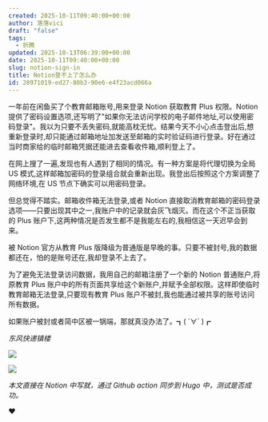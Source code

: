 ```yaml
---
created: 2025-10-11T09:40:00+00:00
author: 落落vici
draft: "false"
tags:
  - 折腾
updated: 2025-10-13T06:39:00+00:00
date: 2025-10-11T09:40:00+00:00
slug: notion-sign-in
title: Notion登不上了怎么办
id: 28971019-ed27-80b3-90e6-e4f23acd066a
---
```


一年前在闲鱼买了个教育邮箱账号,用来登录 Notion 获取教育 Plus 权限。Notion 提供了密码设置选项,还写明了"如果你无法访问学校的电子邮件地址,可以使用密码登录"。我以为只要不丢失密码,就能高枕无忧。结果今天不小心点击登出后,想重新登录时,却只能通过邮箱地址加发送至邮箱的实时验证码进行登录。好在通过当时商家给的临时邮箱凭据还能进去查看收件箱,顺利登上了。

在网上搜了一遍,发现也有人遇到了相同的情况。有一种方案是将代理切换为全局 US 模式,这样邮箱加密码的登录组合就会重新出现。我登出后按照这个方案调整了网络环境,在 US 节点下确实可以用密码登录。

但总觉得不踏实。邮箱收件箱无法登录,或者 Notion 直接取消教育邮箱的密码登录选项——只要出现其中之一,我账户中的记录就会灰飞烟灭。而在这个不正当获取的 Plus 账户下,这两种情况是否发生都不是我能左右的,我相信这一天迟早会到来。

被 Notion 官方从教育 Plus 版降级为普通版是早晚的事。只要不被封号,我的数据都还在，怕的是账号还在,我却登录不上去了。

为了避免无法登录访问数据，我用自己的邮箱注册了一个新的 Notion 普通账户,将原教育 Plus 账户中的所有页面共享给这个新账户,并赋予全部权限。这样即使临时教育邮箱无法登录,只要现有教育 Plus 账户不被封,我也能通过被共享的账号访问所有数据。

如果账户被封或者简中区被一锅端，那就真没办法了。┓( ´∀` )┏

_东风快递镇楼_

![](https://img.hux.ink/image/2025/10/20251013141715007.webp)

![](https://prod-files-secure.s3.us-west-2.amazonaws.com/9f262e53-5120-41f2-befa-55cc011782be/bd90ee85-7403-4584-8d3c-c13b9fe29277/image.png?X-Amz-Algorithm=AWS4-HMAC-SHA256&X-Amz-Content-Sha256=UNSIGNED-PAYLOAD&X-Amz-Credential=ASIAZI2LB466QOFF3RG7%2F20251013%2Fus-west-2%2Fs3%2Faws4_request&X-Amz-Date=20251013T064026Z&X-Amz-Expires=3600&X-Amz-Security-Token=IQoJb3JpZ2luX2VjEJT%2F%2F%2F%2F%2F%2F%2F%2F%2F%2FwEaCXVzLXdlc3QtMiJHMEUCIQDN9%2BUCFwASBVPF8obK3flYQ6cciEXbEHt0UGYYaWkz8AIgX9zCAFPBM5rgoHcyGs38utDZwLs8%2Br08of8s9TVNZhcq%2FwMIPRAAGgw2Mzc0MjMxODM4MDUiDMxgyZqOyVIAdyrt5yrcA8N8zFb6J%2FQ2t2J9QBSzirJ1K7fvPjJY33gsPrPAk%2BQInMsO%2FBeY61XeMAxPaAwY55uffHV%2F36YNeG1r%2FJiC40FTHOJTBF62cWw4C5H9ABJzqp25d6EnFLf6nzqGe83RW0CIlZxzF1%2Bkj%2Bog%2B%2FbLP3FZc1tvvwlVLah7OZYKzLaSlOAgbvOKorPb066%2BTtUpChjsyvCTy6vzEAyJe656DDVyTSclldS0J%2F%2FOzVwbZe0I46HQc44bEIIfNxSHGOZJC1ex5CfWzimGZJN47rLSMLJMOgxi7kf1V4Kx00ZyBSWXMUKazo3WH1SLCOlWdo7iPUnUGaJ23D2qnXnUp2M3ZDHdeBk5btgJJhGDvFAEuXPQeKytcTJopXh9HH%2FiiicAFXklw94ZEgtP0k5pYrmWFMnk0Var9dZnRG1q6uEr5BxGcLV9vQUosgzNPAggE%2F7ngkwkSThsQimf8RwC1Ytsh7x9fLVTQIlL3eHx%2FCnvU7v1j%2Fei1ueby9c2OuisNLNX848zl6OlFsic5tHoebb9sL0zENsEbKtZpXRkn6ltpjXXnYR043hyGHlEiySpwhN5ESpLWxdqemCo67haIr%2FnZ4SVbveMAvotFfwJTFe7cgDCT4v5%2Bx1lq1qQiFNtMODtsccGOqUBBsa3Q1eoJkTKLBAp%2B%2FuhDffnsJgxIAsxmMrz%2F1sntKq3Q%2F3lEud%2BLHzwBYlzK1FWNxECDbtFMsyJge%2BTPaK4nQmVrNS7bTOxQz6zN4Hjb1sEjYf1T48w3h9BH7WAnwB0nKfO5f8VpZG3g5hmX0G%2B2MQqnhFdu%2F6MN9CB6KInmwXMimYE%2Fze88caLeUMd7KRCS334IaZwzGMuL9FyidvVrh2YsJ4s&X-Amz-Signature=cdf61734e6c4652103b9da8fb3aca294d21c27072dac12b6a8e36c3b1530111a&X-Amz-SignedHeaders=host&x-amz-checksum-mode=ENABLED&x-id=GetObject)

_本文直接在 Notion 中写就，通过 Github action 同步到 Hugo 中，测试是否成功。_

❤
